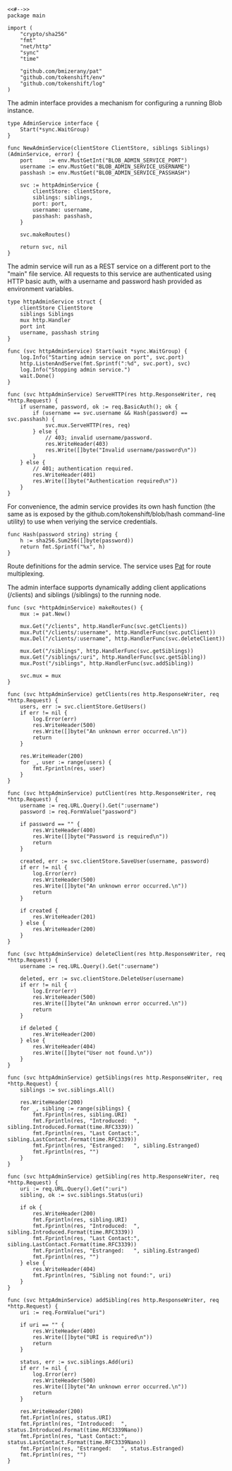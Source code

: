 	<<#-->>
	package main

	import (
		"crypto/sha256"
		"fmt"
		"net/http"
		"sync"
		"time"

		"github.com/bmizerany/pat"
		"github.com/tokenshift/env"
		"github.com/tokenshift/log"
	)

The admin interface provides a mechanism for configuring a running Blob
instance.

	type AdminService interface {
		Start(*sync.WaitGroup)
	}

	func NewAdminService(clientStore ClientStore, siblings Siblings) (AdminService, error) {
		port     := env.MustGetInt("BLOB_ADMIN_SERVICE_PORT")
		username := env.MustGet("BLOB_ADMIN_SERVICE_USERNAME")
		passhash := env.MustGet("BLOB_ADMIN_SERVICE_PASSHASH")

		svc := httpAdminService {
			clientStore: clientStore,
			siblings: siblings,
			port: port,
			username: username,
			passhash: passhash,
		}

		svc.makeRoutes()

		return svc, nil
	}

The admin service will run as a REST service on a different port to the "main"
file service. All requests to this service are authenticated using HTTP basic
auth, with a username and password hash provided as environment variables.

	type httpAdminService struct {
		clientStore ClientStore
		siblings Siblings
		mux http.Handler
		port int
		username, passhash string
	}

	func (svc httpAdminService) Start(wait *sync.WaitGroup) {
		log.Info("Starting admin service on port", svc.port)
		http.ListenAndServe(fmt.Sprintf(":%d", svc.port), svc)
		log.Info("Stopping admin service.")
		wait.Done()
	}

	func (svc httpAdminService) ServeHTTP(res http.ResponseWriter, req *http.Request) {
		if username, password, ok := req.BasicAuth(); ok {
			if (username == svc.username && Hash(password) == svc.passhash) {
				svc.mux.ServeHTTP(res, req)
			} else {
				// 403; invalid username/password.
				res.WriteHeader(403)
				res.Write([]byte("Invalid username/password\n"))
			}
		} else {
			// 401; authentication required.
			res.WriteHeader(401)
			res.Write([]byte("Authentication required\n"))
		}
	}

For convenience, the admin service provides its own hash function (the same as
is exposed by the github.com/tokenshift/blob/hash command-line utility) to use
when veriying the service credentials.

	func Hash(password string) string {
		h := sha256.Sum256([]byte(password))
		return fmt.Sprintf("%x", h)
	}

Route definitions for the admin service. The service uses [Pat](https://github.com/bmizerany/pat)
for route multiplexing.

The admin interface supports dynamically adding client applications (/clients)
and siblings (/siblings) to the running node.

	func (svc *httpAdminService) makeRoutes() {
		mux := pat.New()

		mux.Get("/clients", http.HandlerFunc(svc.getClients))
		mux.Put("/clients/:username", http.HandlerFunc(svc.putClient))
		mux.Del("/clients/:username", http.HandlerFunc(svc.deleteClient))

		mux.Get("/siblings", http.HandlerFunc(svc.getSiblings))
		mux.Get("/siblings/:uri", http.HandlerFunc(svc.getSibling))
		mux.Post("/siblings", http.HandlerFunc(svc.addSibling))

		svc.mux = mux
	}

	func (svc httpAdminService) getClients(res http.ResponseWriter, req *http.Request) {
		users, err := svc.clientStore.GetUsers()
		if err != nil {
			log.Error(err)
			res.WriteHeader(500)
			res.Write([]byte("An unknown error occurred.\n"))
			return
		}

		res.WriteHeader(200)
		for _, user := range(users) {
			fmt.Fprintln(res, user)
		}
	}

	func (svc httpAdminService) putClient(res http.ResponseWriter, req *http.Request) {
		username := req.URL.Query().Get(":username")
		password := req.FormValue("password")

		if password == "" {
			res.WriteHeader(400)
			res.Write([]byte("Password is required\n"))
			return
		}

		created, err := svc.clientStore.SaveUser(username, password)
		if err != nil {
			log.Error(err)
			res.WriteHeader(500)
			res.Write([]byte("An unknown error occurred.\n"))
			return
		}

		if created {
			res.WriteHeader(201)
		} else {
			res.WriteHeader(200)
		}
	}

	func (svc httpAdminService) deleteClient(res http.ResponseWriter, req *http.Request) {
		username := req.URL.Query().Get(":username")

		deleted, err := svc.clientStore.DeleteUser(username)
		if err != nil {
			log.Error(err)
			res.WriteHeader(500)
			res.Write([]byte("An unknown error occurred.\n"))
			return
		}

		if deleted {
			res.WriteHeader(200)
		} else {
			res.WriteHeader(404)
			res.Write([]byte("User not found.\n"))
		}
	}

	func (svc httpAdminService) getSiblings(res http.ResponseWriter, req *http.Request) {
		siblings := svc.siblings.All()

		res.WriteHeader(200)
		for _, sibling := range(siblings) {
			fmt.Fprintln(res, sibling.URI)
			fmt.Fprintln(res, "Introduced:  ", sibling.Introduced.Format(time.RFC3339))
			fmt.Fprintln(res, "Last Contact:", sibling.LastContact.Format(time.RFC3339))
			fmt.Fprintln(res, "Estranged:   ", sibling.Estranged)
			fmt.Fprintln(res, "")
		}
	}

	func (svc httpAdminService) getSibling(res http.ResponseWriter, req *http.Request) {
		uri := req.URL.Query().Get(":uri")
		sibling, ok := svc.siblings.Status(uri)

		if ok {
			res.WriteHeader(200)
			fmt.Fprintln(res, sibling.URI)
			fmt.Fprintln(res, "Introduced:  ", sibling.Introduced.Format(time.RFC3339))
			fmt.Fprintln(res, "Last Contact:", sibling.LastContact.Format(time.RFC3339))
			fmt.Fprintln(res, "Estranged:   ", sibling.Estranged)
			fmt.Fprintln(res, "")
		} else {
			res.WriteHeader(404)
			fmt.Fprintln(res, "Sibling not found:", uri)
		}
	}

	func (svc httpAdminService) addSibling(res http.ResponseWriter, req *http.Request) {
		uri := req.FormValue("uri")

		if uri == "" {
			res.WriteHeader(400)
			res.Write([]byte("URI is required\n"))
			return
		}

		status, err := svc.siblings.Add(uri)
		if err != nil {
			log.Error(err)
			res.WriteHeader(500)
			res.Write([]byte("An unknown error occurred.\n"))
			return
		}

		res.WriteHeader(200)
		fmt.Fprintln(res, status.URI)
		fmt.Fprintln(res, "Introduced:  ", status.Introduced.Format(time.RFC3339Nano))
		fmt.Fprintln(res, "Last Contact:", status.LastContact.Format(time.RFC3339Nano))
		fmt.Fprintln(res, "Estranged:   ", status.Estranged)
		fmt.Fprintln(res, "")
	}